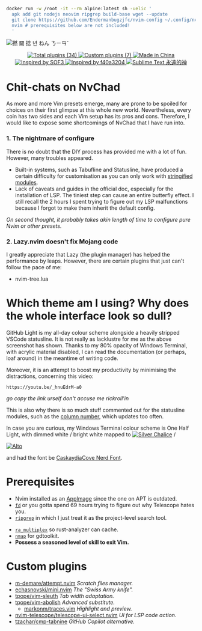 ```bash
docker run -w /root -it --rm alpine:latest sh -uelic '
  apk add git nodejs neovim ripgrep build-base wget --update
  git clone https://github.com/Endermanbugzjfc/nvim-config ~/.config/nvim
  nvim # prerequisites below are not included!
  '
```
![撚 𨶙 捻 년 ねん ㄋㄧㄢˇ](https://github.com/Endermanbugzjfc/nvim-config/assets/53002741/bb0f391f-a213-403e-a1c8-8e25d8b2a1c0)
<p align=center>
  <a href="https://github.com/NvChad/NvChad#plugins-list">
    <img src="https://img.shields.io/badge/total_plugins-34-green?style=for-the-badge" title="Total plugins (34)">
  </a>
  <a href="#custom-plugins">
    <img src="https://img.shields.io/badge/custom_plugins-7-blue?style=for-the-badge" title="Custom plugins (7)">
  </a>
  <a href="#which-theme-am-i-using-why-does-the-whole-interface-look-so-dull">
    <img src="https://img.shields.io/badge/works_on-my_machine-gold?style=for-the-badge" title="Made in China">
  </a>
  </br>
  <a href="https://github.com/SOF3/nvim-config">
    <img src="https://img.shields.io/badge/code_stolen_from-SOF3-64d958?style=for-the-badge" title="Inspired by SOF3">
  </a>
  <a href="https://github.com/f40a3204/nvim">
    <img src="https://img.shields.io/badge/code_stolen_from-f40a3204-fc73d5?style=for-the-badge" title="Inspired by f40a3204">
  </a>
  <a href="https://github.com/Endermanbugzjfc/sublime-text-config">
    <img src="https://img.shields.io/badge/sublime_text-yyds_goat-ff9800?style=for-the-badge&logo=sublime-text" title="Sublime Text 永遠的神">
  </a>
</p>

# Chit-chats on NvChad
As more and more Vim presets emerge,
many are prone to be spoiled for choices on their first glimpse at this whole new world.
Nevertheless, every coin has two sides and each Vim setup has its pros and cons.
Therefore, I would like to expose some shortcomings of NvChad that I have run into.
### 1. The nightmare of configure
There is no doubt that the DIY process has provided me with a lot of fun. However, many troubles appeared.
- Built-in systems, such as Tabufline and Statusline, have produced a certain difficulty for customisation as you can only work with [stringified modules](https://github.com/Endermanbugzjfc/nvim-config/blob/c88b4f48b6f3f522c8a83b77a544771867709834/lua/custom/statusline.lua#L20).
- Lack of caveats and guides in the official doc, especially for the installation of LSP. The tiniest step can cause an entire butterfly effect. I still recall the 2 hours I spent trying to figure out my LSP malfunctions because I forgot to make them inherit the default config.

*On second thought, it probably takes akin length of time to configure pure Nvim or other presets.*
### 2. Lazy.nvim doesn't fix Mojang code
I greatly appreciate that Lazy (the plugin manager) has helped the performance by leaps.
However, there are certain plugins that just can't follow the pace of me:
- nvim-tree.lua

# Which theme am I using? Why does the whole interface look so dull?
GitHub Light is my all-day colour scheme alongside a heavily stripped VSCode statusline.
It is not really as lacklustre for me as the above screenshot has shown.
Thanks to my 80% opacity of Windows Terminal,
with acrylic material disabled, I can read the documentation (or perhaps, loaf around) in the meantime of writing code.

Moreover, it is an attempt to boost my productivity by minimising the distractions, concerning this video:
```
https://youtu.be/_hnuEdrM-a0
```
*go copy the link urself don't accuse me rickroll'in*

This is also why there is so much stuff commented out for the statusline modules,
such as the [column number](https://github.com/Endermanbugzjfc/nvim-config/blob/c88b4f48b6f3f522c8a83b77a544771867709834/lua/custom/statusline.lua#L38), which updates too often.

In case you are curious, my Windows Terminal colour scheme is One Half Light,
with dimmed white / bright white mapped to
[![Silver Chalice](https://img.shields.io/badge/%20%23A8A8A8-A8A8A8)](https://imagecolorpicker.com/color-code/a8a8a8) /
<!-- #A8A8A8 -->
[![Alto](https://img.shields.io/badge/%20%23CFCFCF-CFCFCF)](https://imagecolorpicker.com/color-code/cfcfcf)
<!-- #CFCFCF -->
and had the font be [CaskaydiaCove Nerd Font](https://www.programmingfonts.org/#cascadia-code).

# Prerequisites
- Nvim installed as an [AppImage](https://github.com/vim/vim-appimage) since the one on APT is outdated.
- [`fd`](https://github.com/sharkdp/fd) or you gotta spend 69 hours trying to figure out why Telescope hates you.
- [`ripgrep`](https://github.com/BurntSushi/ripgrep) in which I just treat it as the project-level search tool.
<!-- - NodeJS v16 (use NVM to switch version), cannot get Grammarly LSP 0.0.4 work on high Node versions. -->
- [`ra_multiplex`](https://github.com/pr2502/ra-multiplex) so rust-analyzer can cache.
- [`nmap`](https://nmap.org/ncat/) for gdtoolkit.
- **Possess a seasoned level of skill to exit Vim.**

# Custom plugins
- [m-demare/attempt.nvim](https://github.com/m-demare/attempt.nvim) *Scratch files manager.*
- [echasnovski/mini.nvim](https://github.com/echasnovski/mini.nvim) *The "Swiss Army knife".*
- [tpope/vim-sleuth](https://github.com/tpope/vim-sleuth) *Tab width adaptation.*
- [tpope/vim-abolish](https://github.com/tpope/vim-abolish) *Advanced substitute.*
  - [markonm/traces.vim](https://github.com/markonm/traces.vim) *Highlight and preview.*
- [nvim-telescope/telescope-ui-select.nvim](https://github.com/nvim-telescope/telescope-ui-select.nvim) *UI for LSP code action.*
- [tzachar/cmp-tabnine](https://github.com/tzachar/cmp-tabnine) *GitHub Copilot alternative.*

